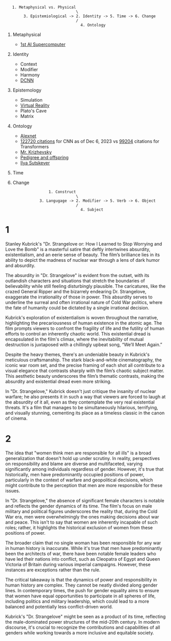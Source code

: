 ```
   1. Metaphysical vs. Physical
                               \
        3. Epistemiological -> 2. Identity -> 5. Time -> 6. Change
                               /
                                 4. Ontology
```

1. Metaphysical
   - [1st AI Supercomputer](https://www.youtube.com/watch?v=Pkj-BLHs6dE)
2. Identity
   - Context
   - Modifier
   - Harmony
   - [DCNN](https://papers.nips.cc/paper_files/paper/2012/file/c399862d3b9d6b76c8436e924a68c45b-Paper.pdf)

3. Epistemology
   - Simulation
   - [Virtual Reality](https://www.youtube.com/watch?v=jlTrwdrzTTk)
   - Plato's Cave
   - Matrix
  
4. Ontology
   - [Alexnet](https://papers.nips.cc/paper_files/paper/2012/hash/c399862d3b9d6b76c8436e924a68c45b-Abstract.html)
   - [122720 citations](https://papers.nips.cc/paper_files/paper/2012/hash/c399862d3b9d6b76c8436e924a68c45b-Abstract.html) for CNN as of Dec 6, 2023 vs [99204](https://proceedings.neurips.cc/paper_files/paper/2017/file/3f5ee243547dee91fbd053c1c4a845aa-Paper.pdf) citations for Transformers
   - [Mr. Krizhevsky](https://en.wikipedia.org/wiki/Alex_Krizhevsky)
   - [Pedigree and offspring](https://en.wikipedia.org/wiki/Geoffrey_Hinton)
   - [Ilya Sutskever](https://dallasinnovates.com/exclusive-qa-john-carmacks-different-path-to-artificial-general-intelligence/)
6. Time
7. Change

```
                   1. Construct
                               \
               3. Langugage -> 2. Modifier -> 5. Verb -> 6. Object
                               /
                                 4. Subject
```

# 1

Stanley Kubrick's "Dr. Strangelove or: How I Learned to Stop Worrying and Love the Bomb" is a masterful satire that deftly intertwines absurdity, existentialism, and an eerie sense of beauty. The film’s brilliance lies in its ability to depict the madness of nuclear war through a lens of dark humor and absurdity. 

The absurdity in "Dr. Strangelove" is evident from the outset, with its outlandish characters and situations that stretch the boundaries of believability while still feeling disturbingly plausible. The caricatures, like the crazed General Ripper and the bizarrely endearing Dr. Strangelove, exaggerate the irrationality of those in power. This absurdity serves to underline the surreal and often irrational nature of Cold War politics, where the fate of humanity could be dictated by a single irrational decision.

Kubrick's exploration of existentialism is woven throughout the narrative, highlighting the precariousness of human existence in the atomic age. The film prompts viewers to confront the fragility of life and the futility of human efforts to control an inherently chaotic world. This existential dread is encapsulated in the film's climax, where the inevitability of mutual destruction is juxtaposed with a chillingly upbeat song, “We’ll Meet Again.”

Despite the heavy themes, there's an undeniable beauty in Kubrick's meticulous craftsmanship. The stark black-and-white cinematography, the iconic war room set, and the precise framing of each shot all contribute to a visual elegance that contrasts sharply with the film’s chaotic subject matter. This aesthetic beauty underscores the film’s thematic contrasts, making the absurdity and existential dread even more striking.

In "Dr. Strangelove," Kubrick doesn't just critique the insanity of nuclear warfare; he also presents it in such a way that viewers are forced to laugh at the absurdity of it all, even as they contemplate the very real existential threats. It's a film that manages to be simultaneously hilarious, terrifying, and visually stunning, cementing its place as a timeless classic in the canon of cinema.

# 2

The idea that "women think men are responsible for all ills" is a broad generalization that doesn't hold up under scrutiny. In reality, perspectives on responsibility and blame are diverse and multifaceted, varying significantly among individuals regardless of gender. However, it's true that historically, men have predominantly occupied positions of power, particularly in the context of warfare and geopolitical decisions, which might contribute to the perception that men are more responsible for these issues.

In "Dr. Strangelove," the absence of significant female characters is notable and reflects the gender dynamics of its time. The film's focus on male military and political figures underscores the reality that, during the Cold War era, men were overwhelmingly the ones making decisions about war and peace. This isn't to say that women are inherently incapable of such roles; rather, it highlights the historical exclusion of women from these positions of power.

The broader claim that no single woman has been responsible for any war in human history is inaccurate. While it's true that men have predominantly been the architects of war, there have been notable female leaders who have led their nations into conflict, such as Cleopatra of Egypt and Queen Victoria of Britain during various imperial campaigns. However, these instances are exceptions rather than the rule.

The critical takeaway is that the dynamics of power and responsibility in human history are complex. They cannot be neatly divided along gender lines. In contemporary times, the push for gender equality aims to ensure that women have equal opportunities to participate in all spheres of life, including politics and military leadership, which could lead to a more balanced and potentially less conflict-driven world. 

Kubrick's "Dr. Strangelove" might be seen as a product of its time, reflecting the male-dominated power structures of the mid-20th century. In modern discourse, it's crucial to recognize the contributions and capabilities of all genders while working towards a more inclusive and equitable society.
